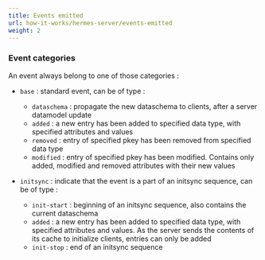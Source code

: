 ```yaml
---
title: Events emitted
url: how-it-works/hermes-server/events-emitted
weight: 2
---
```


### Event categories

An event always belong to one of those categories :

- `base` : standard event, can be of type :
  - `dataschema` : propagate the new dataschema to clients, after a server datamodel update
  - `added` : a new entry has been added to specified data type, with specified attributes and values
  - `removed` : entry of specified pkey has been removed from specified data type
  - `modified` : entry of specified pkey has been modified. Contains only added, modified and removed attributes with their new values

- `initsync` : indicate that the event is a part of an initsync sequence, can be of type :
  - `init-start` : beginning of an initsync sequence, also contains the current dataschema
  - `added` : a new entry has been added to specified data type, with specified attributes and values. As the server sends the contents of its cache to initialize clients, entries can only be added
  - `init-stop` : end of an initsync sequence
